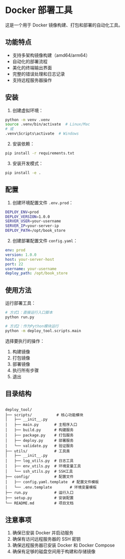 # Docker 部署工具

这是一个用于 Docker 镜像构建、打包和部署的自动化工具。

## 功能特点

- 支持多架构镜像构建（amd64/arm64）
- 自动化的部署流程
- 美化的终端输出界面
- 完整的错误处理和日志记录
- 支持远程服务器操作

## 安装

1. 创建虚拟环境：
```bash
python -m venv .venv
source .venv/bin/activate  # Linux/Mac
# 或
.venv\Scripts\activate  # Windows
```

2. 安装依赖：
```bash
pip install -r requirements.txt
```

3. 安装开发模式：
```bash
pip install -e .
```

## 配置

1. 创建环境配置文件 `.env.prod`：
```bash
DEPLOY_ENV=prod
DEPLOY_VERSION=1.0.0
SERVER_USER=your-username
SERVER_IP=your-server-ip
DEPLOY_PATH=/opt/book_store
```

2. 创建部署配置文件 `config.yaml`：
```yaml
env: prod
version: 1.0.0
host: your-server-host
port: 22
username: your-username
deploy_path: /opt/book_store
```

## 使用方法

运行部署工具：
```bash
# 方式1：直接运行入口脚本
python run.py

# 方式2：作为Python模块运行
python -m deploy_tool.scripts.main
```

选择要执行的操作：
1. 构建镜像
2. 打包镜像
3. 部署镜像
4. 执行所有步骤
5. 退出

## 目录结构

```

deploy_tool/
├── scripts/           # 核心功能模块
│   ├── __init__.py
│   ├── main.py       # 主程序入口
│   ├── build.py      # 构建服务
│   ├── package.py    # 打包服务
│   ├── deploy.py     # 部署服务
│   └── validate.py   # 验证服务
├── utils/            # 工具类
│   ├── __init__.py
│   ├── log_utils.py  # 日志工具
│   ├── env_utils.py  # 环境变量工具
│   └── ssh_utils.py  # SSH工具
├── config/           # 配置文件
│   ├── config.yaml.template  # 配置文件模板
│   └── .env.template        # 环境变量模板
├── run.py            # 运行入口
├── setup.py          # 安装配置
└── README.md         # 项目文档

```

## 注意事项

1. 确保已安装 Docker 并启动服务
2. 确保有访问远程服务器的 SSH 密钥
3. 确保远程服务器已安装 Docker 和 Docker Compose
4. 确保有足够的磁盘空间用于构建和存储镜像 